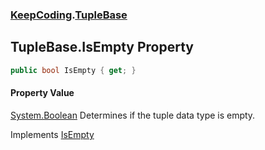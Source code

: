 ### [KeepCoding](KeepCoding.md 'KeepCoding').[TupleBase](KeepCoding_TupleBase.md 'KeepCoding.TupleBase')
## TupleBase.IsEmpty Property
```csharp
public bool IsEmpty { get; }
```
#### Property Value
[System.Boolean](https://docs.microsoft.com/en-us/dotnet/api/System.Boolean 'System.Boolean')
Determines if the tuple data type is empty.  

Implements [IsEmpty](KeepCoding_ITuple_IsEmpty.md 'KeepCoding.ITuple.IsEmpty')  
